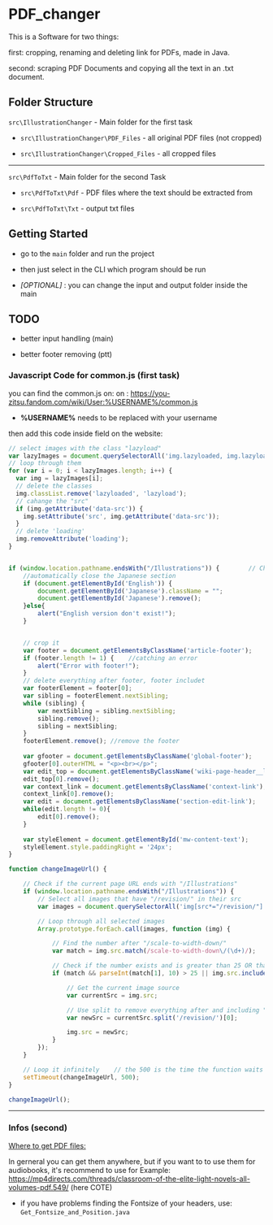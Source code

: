 # PDF_changer

This is a Software for two things:

first: cropping, renaming and deleting link for PDFs, made in Java.

second: scraping PDF Documents and copying all the text in an .txt document.

## Folder Structure

`src\IllustrationChanger` - Main folder for the first task

- `src\IllustrationChanger\PDF_Files` - all original PDF files (not cropped)

- `src\IllustrationChanger\Cropped_Files` - all cropped files

---

`src\PdfToTxt` - Main folder for the second Task

- `src\PdfToTxt\Pdf` - PDF files where the text should be extracted from

- `src\PdfToTxt\Txt` - output txt files

## Getting Started

- go to the `main` folder and run the project

- then just select in the CLI which program should be run

- _[OPTIONAL]_ : you can change the input and output folder inside the main

## TODO

- better input handling (main)

- better footer removing (ptt)

### Javascript Code for common.js (first task)

you can find the common.js on: on : <https://you-zitsu.fandom.com/wiki/User:%USERNAME%/common.js>  
 - <b>%USERNAME%</b> needs to be replaced with your username

then add this code inside field on the website:

```javascript
// select images with the class "lazyload"
var lazyImages = document.querySelectorAll('img.lazyloaded, img.lazyload');
// loop through them
for (var i = 0; i < lazyImages.length; i++) {
  var img = lazyImages[i];
  // delete the classes
  img.classList.remove('lazyloaded', 'lazyload');
  // cahange the "src"
  if (img.getAttribute('data-src')) {
    img.setAttribute('src', img.getAttribute('data-src'));
  }
  // delete 'loading'
  img.removeAttribute('loading');
}


if (window.location.pathname.endsWith("/Illustrations")) {        // Check if the current page URL ends with "/Illustrations"
    //automatically close the Japanese section
    if (document.getElementById('English')) {
        document.getElementById('Japanese').className = "";
        document.getElementById('Japanese').remove();
    }else{
        alert("English version don't exist!");
    }


    // crop it
    var footer = document.getElementsByClassName('article-footer');
    if (footer.length != 1) {    //catching an error
        alert("Error with footer!");
    }
    // delete everything after footer, footer includet
    var footerElement = footer[0];
    var sibling = footerElement.nextSibling;
    while (sibling) { 
        var nextSibling = sibling.nextSibling; 
        sibling.remove(); 
        sibling = nextSibling; 
    }
    footerElement.remove(); //remove the footer
    
    var gfooter = document.getElementsByClassName('global-footer');
    gfooter[0].outerHTML = "<p><br></p>";
    var edit_top = document.getElementsByClassName('wiki-page-header__link-container');
    edit_top[0].remove();
    var context_link = document.getElementsByClassName('context-link');
    context_link[0].remove();
    var edit = document.getElementsByClassName('section-edit-link');
    while(edit.length != 0){
        edit[0].remove();
    }
    
    var styleElement = document.getElementById('mw-content-text');
    styleElement.style.paddingRight = '24px';
}

function changeImageUrl() {

    // Check if the current page URL ends with "/Illustrations"
    if (window.location.pathname.endsWith("/Illustrations")) {
        // Select all images that have "/revision/" in their src
        var images = document.querySelectorAll('img[src*="/revision/"]');

        // Loop through all selected images
        Array.prototype.forEach.call(images, function (img) {

            // Find the number after "/scale-to-width-down/"
            var match = img.src.match(/scale-to-width-down\/(\d+)/);

            // Check if the number exists and is greater than 25 OR that the img-src include "/smart/"
            if (match && parseInt(match[1], 10) > 25 || img.src.includes("/smart/")) {

                // Get the current image source
                var currentSrc = img.src;

                // Use split to remove everything after and including "/revision/"
                var newSrc = currentSrc.split('/revision/')[0];

                img.src = newSrc;
            }
        });
    }

    // Loop it infinitely    // the 500 is the time the function waits bevor the next loop in ms
    setTimeout(changeImageUrl, 500);
}

changeImageUrl();
```

---

### Infos (second)

<u>Where to get PDF files:</u>

In gerneral you can get them anywhere, but if you want to to use them for audiobooks, it's recommend to use for Example: <https://mp4directs.com/threads/classroom-of-the-elite-light-novels-all-volumes-pdf.549/> (here COTE)

- if you have problems finding the Fontsize of your headers, use: `Get_Fontsize_and_Position.java`
